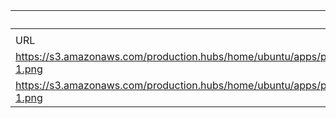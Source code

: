 |IoTNumb3rs Datenerfassung|||||||||||
| ---- | ---- | ---- | ---- | ---- | ---- | ---- | ---- | ---- | ---- | ---- |
||||||||||||
|URL|home_url|filename|device_class|device_count|market_class|market_volume|prognosis_year|publication_year|authorship_class|Dropbox folder|
|https://s3.amazonaws.com/production.hubs/home/ubuntu/apps/production.hubs.com/releases/20160718155402/public/redactor_rails/pictures/578/original_iotinfo-1.png|https://channels.theinnovationenterprise.com/articles/infographic-the-data-behind-the-iot|file13_original_iotinfo-1.png|Home devices|1900000000|||2019|unknown|blogger|JinlinHolic/20181125-1500|
|https://s3.amazonaws.com/production.hubs/home/ubuntu/apps/production.hubs.com/releases/20160718155402/public/redactor_rails/pictures/578/original_iotinfo-1.png|https://channels.theinnovationenterprise.com/articles/infographic-the-data-behind-the-iot|file13_original_iotinfo-1.png|||revenue|4.9E+11|2019|unknown|blogger||
